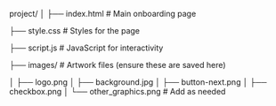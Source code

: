 project/
│
├── index.html  # Main onboarding page

├── style.css   # Styles for the page

├── script.js   # JavaScript for interactivity

├── images/     # Artwork files (ensure these are saved here)

│   ├── logo.png
│   ├── background.jpg
│   ├── button-next.png
│   ├── checkbox.png
│   └── other_graphics.png  # Add as needed
